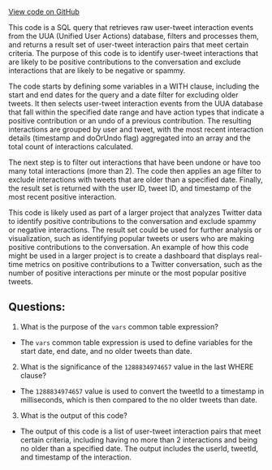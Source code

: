 [View code on GitHub](https://github.com/misbahsy/the-algorithm/src/scala/com/twitter/simclusters_v2/scio/bq_generation/sql/unified_user_tweet_action_pair_generation.sql)

This code is a SQL query that retrieves raw user-tweet interaction events from the UUA (Unified User Actions) database, filters and processes them, and returns a result set of user-tweet interaction pairs that meet certain criteria. The purpose of this code is to identify user-tweet interactions that are likely to be positive contributions to the conversation and exclude interactions that are likely to be negative or spammy.

The code starts by defining some variables in a WITH clause, including the start and end dates for the query and a date filter for excluding older tweets. It then selects user-tweet interaction events from the UUA database that fall within the specified date range and have action types that indicate a positive contribution or an undo of a previous contribution. The resulting interactions are grouped by user and tweet, with the most recent interaction details (timestamp and doOrUndo flag) aggregated into an array and the total count of interactions calculated.

The next step is to filter out interactions that have been undone or have too many total interactions (more than 2). The code then applies an age filter to exclude interactions with tweets that are older than a specified date. Finally, the result set is returned with the user ID, tweet ID, and timestamp of the most recent positive interaction.

This code is likely used as part of a larger project that analyzes Twitter data to identify positive contributions to the conversation and exclude spammy or negative interactions. The result set could be used for further analysis or visualization, such as identifying popular tweets or users who are making positive contributions to the conversation. An example of how this code might be used in a larger project is to create a dashboard that displays real-time metrics on positive contributions to a Twitter conversation, such as the number of positive interactions per minute or the most popular positive tweets.
## Questions: 
 1. What is the purpose of the `vars` common table expression?
- The `vars` common table expression is used to define variables for the start date, end date, and no older tweets than date.

2. What is the significance of the `1288834974657` value in the last WHERE clause?
- The `1288834974657` value is used to convert the tweetId to a timestamp in milliseconds, which is then compared to the no older tweets than date.

3. What is the output of this code?
- The output of this code is a list of user-tweet interaction pairs that meet certain criteria, including having no more than 2 interactions and being no older than a specified date. The output includes the userId, tweetId, and timestamp of the interaction.